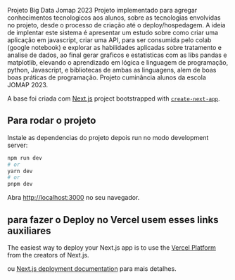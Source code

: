 Projeto Big Data Jomap 2023
Projeto implementado para agregar conhecimentos tecnologicos aos alunos, sobre as tecnologias envolvidas no projeto, desde o processo de criação até o deploy/hospedagem. A ideia de implentar este sistema é apresentar um estudo sobre como criar uma aplicação em javascript, criar uma API, para ser consumida pelo colab (google notebook) e explorar as habilidades aplicadas sobre tratamento e analise de dados, ao final gerar graficos e estatisticas com as libs pandas e matplotlib, elevando o aprendizado em lógica e linguagem de programação, python, Javascript, e bibliotecas de ambas as linguagens, alem de boas boas práticas de programação. Projeto cuminância alunos da escola JOMAP 2023.

A base foi criada com [Next.js](https://nextjs.org/) project bootstrapped with [`create-next-app`](https://github.com/vercel/next.js/tree/canary/packages/create-next-app).

## Para rodar  o projeto

Instale as dependencias do projeto depois run no modo development server:

```bash
npm run dev
# or
yarn dev
# or
pnpm dev
```

Abra [http://localhost:3000](http://localhost:3000) no seu navegador.



## para fazer o Deploy no Vercel usem esses links auxiliares

The easiest way to deploy your Next.js app is to use the [Vercel Platform](https://vercel.com/new?utm_medium=default-template&filter=next.js&utm_source=create-next-app&utm_campaign=create-next-app-readme) from the creators of Next.js.

ou  [Next.js deployment documentation](https://nextjs.org/docs/deployment) para mais detalhes.
